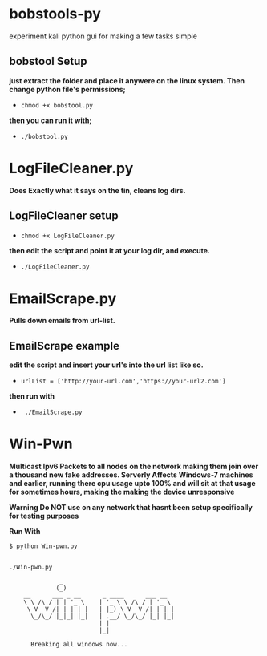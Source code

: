 # bobstools-py
experiment kali python gui for making a few tasks simple

## bobstool Setup ##

**just extract the folder and place it anywere on the linux system. Then change python file's permissions;**

* ```chmod +x bobstool.py```
 
**then you can run it with;**

* ```./bobstool.py```

# LogFileCleaner.py 
**Does Exactly what it says on the tin, cleans log dirs.**

## LogFileCleaner setup ##

* ```chmod +x LogFileCleaner.py```

**then edit the script and point it at your log dir, and execute.**

* ```./LogFileCleaner.py```

# EmailScrape.py 
**Pulls down emails from url-list.**

## EmailScrape example ##
**edit the script and insert your url's into the url list like so.**

* ```urlList = ['http://your-url.com','https://your-url2.com']```

**then run with**

* ``` ./EmailScrape.py```

# Win-Pwn

**Multicast Ipv6 Packets to all nodes on the network making them join over a thousand new fake addresses. Serverly Affects Windows-7 machines and earlier, running there cpu usage upto 100% and will sit at that usage for sometimes hours, making the making the device unresponsive**

**Warning Do NOT use on any network that hasnt been setup specifically for testing purposes**

**Run With**

    $ python Win-pwn.py
    
    
    ./Win-pwn.py 

                  _
                 (_)
        __      ___ _ __      _ ____      ___ __
        \ \ /\ / | | '_ \    | '_ \ \ /\ / | '_ \
         \ V  V /| | | | |   | |_) \ V  V /| | | |
          \_/\_/ |_|_| |_|   | .__/ \_/\_/ |_| |_|
                             | |
                             |_|         

          Breaking all windows now...
